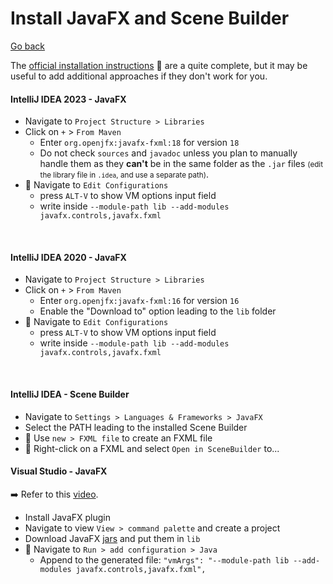 # Install JavaFX and Scene Builder

[Go back](../index.md)

<div class="row row-cols-md-2"><div>

The [official installation instructions](https://openjfx.io/openjfx-docs/) 🚀 are a quite complete, but it may be useful to add additional approaches if they don't work for you.

#### IntelliJ IDEA 2023 - JavaFX

* Navigate to `Project Structure > Libraries`
* Click on `+` > `From Maven`
  * Enter `org.openjfx:javafx-fxml:18` for version `18`
  * Do not check `sources` and `javadoc` unless you plan to manually handle them as they **can't** be in the same folder as the `.jar` files <small>(edit the library file in `.idea`, and use a separate path)</small>.
* 🍔 Navigate to `Edit Configurations`
    * press `ALT-V` to show VM options input field
    * write inside `--module-path lib --add-modules javafx.controls,javafx.fxml`

<br>

#### IntelliJ IDEA 2020 - JavaFX

* Navigate to `Project Structure > Libraries`
* Click on `+` > `From Maven`
  * Enter `org.openjfx:javafx-fxml:16` for version `16`
  * Enable the "Download to" option leading to the `lib` folder
* 🍔 Navigate to `Edit Configurations`
  * press `ALT-V` to show VM options input field
  * write inside `--module-path lib --add-modules javafx.controls,javafx.fxml`

<br>

#### IntelliJ IDEA - Scene Builder

* Navigate to `Settings > Languages & Frameworks > JavaFX`
* Select the PATH leading to the installed Scene Builder
* 🐄 Use `new > FXML file` to create an FXML file
* 🍔 Right-click on a FXML and select `Open in SceneBuilder` to...
</div><div>

#### Visual Studio - JavaFX

➡️ Refer to this [video](https://www.youtube.com/watch?v=H67COH9F718).

* Install JavaFX plugin
* Navigate to view `View > command palette` and create a project
* Download JavaFX [jars](https://mvnrepository.com/artifact/org.openjfx) and put them in `lib`
* 🍔 Navigate to `Run > add configuration > Java`
  * Append to the generated file: `"vmArgs": "--module-path lib --add-modules javafx.controls,javafx.fxml",`
</div></div>